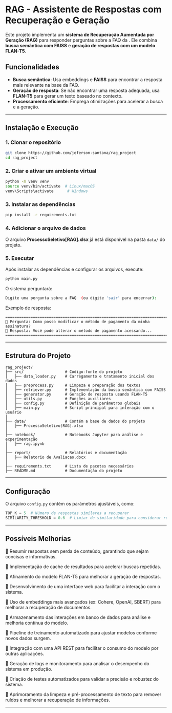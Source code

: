 # RAG - Assistente de Respostas com Recuperação e Geração

Este projeto implementa um **sistema de Recuperação Aumentada por Geração (RAG)** para responder perguntas sobre a FAQ da . Ele combina **busca semântica com FAISS** e **geração de respostas com um modelo FLAN-T5**.

##  **Funcionalidades**
-  **Busca semântica**: Usa embeddings e **FAISS** para encontrar a resposta mais relevante na base da FAQ.
-  **Geração de resposta**: Se não encontrar uma resposta adequada, usa **FLAN-T5** para gerar um texto baseado no contexto.
-  **Processamento eficiente**: Emprega otimizações para acelerar a busca e a geração.

---

##  **Instalação e Execução**
###  **1. Clonar o repositório**
```bash
git clone https://github.com/jeferson-santana/rag_project
cd rag_project  
```

###  **2. Criar e ativar um ambiente virtual**
```bash
python -m venv venv
source venv/bin/activate  # Linux/macOS
venv\Scripts\activate      # Windows
```

###  **3. Instalar as dependências**
```bash
pip install -r requirements.txt
```

###  **4. Adicionar o arquivo de dados**
O arquivo **ProcessoSeletivo[RAG].xlsx** já está disponível na pasta `data/` do projeto. 

###  **5. Executar**
Após instalar as dependências e configurar os arquivos, execute:
```bash
python main.py
```

O sistema perguntará:
```bash
Digite uma pergunta sobre a FAQ  (ou digite 'sair' para encerrar):
```
Exemplo de resposta:
```
================================================================================
🔹 Pergunta: Como posso modificar o método de pagamento da minha assinatura?
🎯 Resposta: Você pode alterar o método de pagamento acessando...
================================================================================
```

---

##  **Estrutura do Projeto**
```
rag_project/
├── src/                  # Código-fonte do projeto
│   ├── data_loader.py    # Carregamento e tratamento inicial dos dados
│   ├── preprocess.py     # Limpeza e preparação dos textos
│   ├── retriever.py      # Implementação da busca semântica com FAISS
│   ├── generator.py      # Geração de resposta usando FLAN-T5
│   ├── utils.py          # Funções auxiliares
│   ├── config.py         # Definição de parâmetros globais
│   ├── main.py           # Script principal para interação com o usuário
│
├── data/                 # Contém a base de dados do projeto
│   ├── ProcessoSeletivo[RAG].xlsx
│
├── notebook/             # Notebooks Jupyter para análise e experimentação
│   ├── rag.ipynb
│
├── report/               # Relatórios e documentação
│   ├── Relatorio de Avaliacao.docx
│
├── requirements.txt      # Lista de pacotes necessários
├── README.md             # Documentação do projeto
```

---

##  **Configuração**
O arquivo `config.py` contém os parâmetros ajustáveis, como:
```python
TOP_K = 5  # Número de respostas similares a recuperar
SIMILARITY_THRESHOLD = 0.6  # Limiar de similaridade para considerar resposta válida
```

---

##  **Possíveis Melhorias**
🔹 Resumir respostas sem perda de conteúdo, garantindo que sejam concisas e informativas.

🔹 Implementação de cache de resultados para acelerar buscas repetidas.  

🔹 Afinamento do modelo FLAN-T5 para melhorar a geração de respostas.  

🔹 Desenvolvimento de uma interface web para facilitar a interação com o sistema.  

🔹 Uso de embeddings mais avançados (ex: Cohere, OpenAI, SBERT) para melhorar a recuperação de documentos.

🔹 Armazenamento das interações em banco de dados para análise e melhoria contínua do modelo.

🔹 Pipeline de treinamento automatizado para ajustar modelos conforme novos dados surgem.

🔹 Integração com uma API REST para facilitar o consumo do modelo por outras aplicações.

🔹 Geração de logs e monitoramento para analisar o desempenho do sistema em produção.

🔹 Criação de testes automatizados para validar a precisão e robustez do sistema.

🔹 Aprimoramento da limpeza e pré-processamento de texto para remover ruídos e melhorar a recuperação de informações.

---
